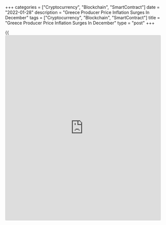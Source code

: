 +++
categories = ["Cryptocurrency", "Blockchain", "SmartContract"]
date = "2022-01-28"
description = "Greece Producer Price Inflation Surges In December"
tags = ["Cryptocurrency", "Blockchain", "SmartContract"]
title = "Greece Producer Price Inflation Surges In December"
type = "post"
+++

{{<iframe id="large-banner" src="https://www.bounty.group/#slide=18.0" width="100%" height="600" scrolling="no" style="border: 0px solid rgb(216, 221, 230); border-radius: 3px;">}}

Greece's producer price inflation surged in December, data from the
Hellenic Statistical Authority showed on Friday.

Producer prices rose 29.4 percent year-on-year in December, after a 24.5
percent growth in the previous month.

Prices for the domestic market jumped 30.4 percent annually and that for
the non-domestic market gained 26.0 percent.

Among the main industrial groupings, energy gained 57.8 percent. Prices
of intermediate goods grew 10.0 percent and that of capital goods by 8.6
percent.

Durable and non-durable consumer goods prices rose by 1.4 percent and
1.8 percent, respectively.

On a month-on-month basis, producer prices rose 5.7 percent in January,
following a 1.1 percent gain a month ago.

For comments and feedback [contact](https://www.playgroundfx.com/contact/): editorial@rtt[news](https://www.letsplayfx.com/blog/forex-news-website/).com

[Economic News][1]

 **What parts of the world are seeing the best (and worst) economic
performances lately? Click[here][2] to check out our [Econ Scorecard][2]
and find out! See up-to-the-moment [ranking](https://www.playgroundfx.com/blog/crypto-exchange-ranking/)s for the best and worst
performers in [GDP][3], [unemployment rate][4], [inflation][2] and much
more.**

   1. www.rtt[news](https://www.letsplayfx.com/blog/forex-news-website/).com/Content/EconomicNews.aspx
   2. www.rtt[news](https://www.letsplayfx.com/blog/forex-news-website/).com/economic-scorecard/world-rank/CPI/highest-performance.aspx
   3. www.rtt[news](https://www.letsplayfx.com/blog/forex-news-website/).com/economic-scorecard/world-rank/GDP/highest-performance.aspx
   4. www.rtt[news](https://www.letsplayfx.com/blog/forex-news-website/).com/economic-scorecard/world-rank/unemployment-rate/lowest-performance.aspx